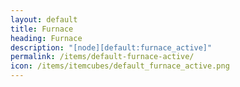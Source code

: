 ```yaml
---
layout: default
title: Furnace
heading: Furnace
description: "[node][default:furnace_active]"
permalink: /items/default-furnace-active/
icon: /items/itemcubes/default_furnace_active.png
---
```

